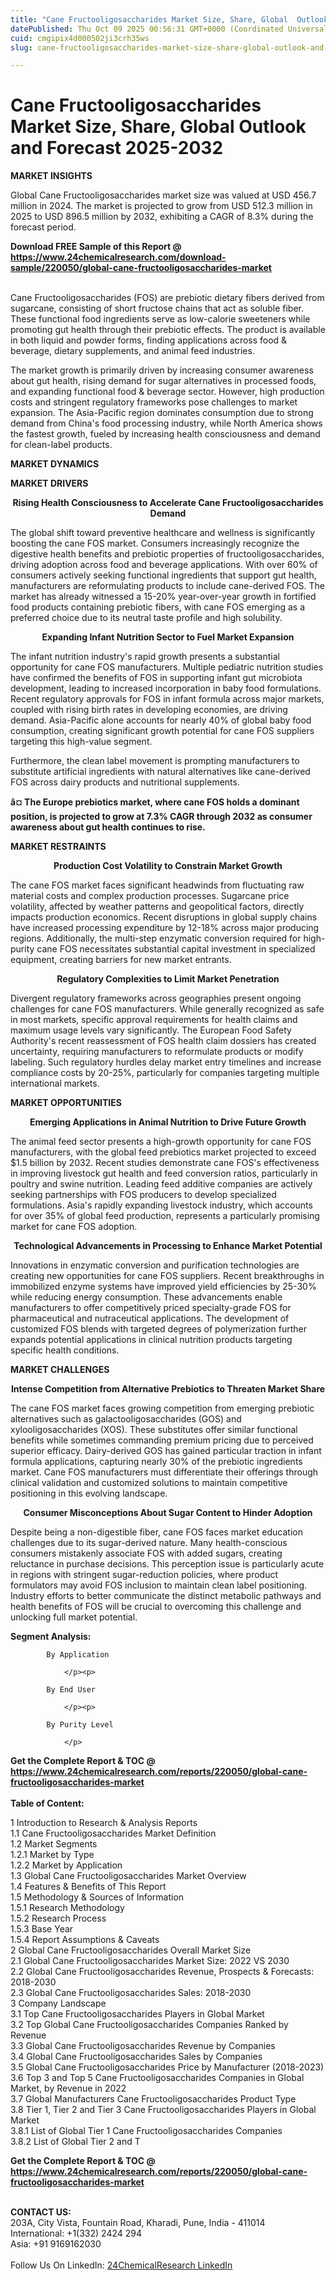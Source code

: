 ```yaml
---
title: "Cane Fructooligosaccharides Market Size, Share, Global  Outlook and Forecast 2025-2032"
datePublished: Thu Oct 09 2025 00:56:31 GMT+0000 (Coordinated Universal Time)
cuid: cmgipix4d000502ji3crh35ws
slug: cane-fructooligosaccharides-market-size-share-global-outlook-and-forecast-2025-2032

---
```


# Cane Fructooligosaccharides Market Size, Share, Global  Outlook and Forecast 2025-2032

<p><strong>MARKET INSIGHTS</strong></p><p>
</p><p>Global Cane Fructooligosaccharides market size was valued at USD 456.7 million in 2024. The market is projected to grow from USD 512.3 million in 2025 to USD 896.5 million by 2032, exhibiting a CAGR of 8.3% during the forecast period.</p><div><b>Download FREE Sample of this Report @ 
            <a href="https://www.24chemicalresearch.com/download-sample/220050/global-cane-fructooligosaccharides-market">
            https://www.24chemicalresearch.com/download-sample/220050/global-cane-fructooligosaccharides-market</a></b></div><br><p>
</p><p>Cane Fructooligosaccharides (FOS) are prebiotic dietary fibers derived from sugarcane, consisting of short fructose chains that act as soluble fiber. These functional food ingredients serve as low-calorie sweeteners while promoting gut health through their prebiotic effects. The product is available in both liquid and powder forms, finding applications across food &amp; beverage, dietary supplements, and animal feed industries.</p><p>
</p><p>The market growth is primarily driven by increasing consumer awareness about gut health, rising demand for sugar alternatives in processed foods, and expanding functional food &amp; beverage sector. However, high production costs and stringent regulatory frameworks pose challenges to market expansion. The Asia-Pacific region dominates consumption due to strong demand from China's food processing industry, while North America shows the fastest growth, fueled by increasing health consciousness and demand for clean-label products.</p><p>
<strong>MARKET DYNAMICS</strong></p><p>
<strong>MARKET DRIVERS</strong></p><p>
</p><p style="text-align:center"><strong>Rising Health Consciousness to Accelerate Cane Fructooligosaccharides Demand</strong></p><p>
</p><p>The global shift toward preventive healthcare and wellness is significantly boosting the cane FOS market. Consumers increasingly recognize the digestive health benefits and prebiotic properties of fructooligosaccharides, driving adoption across food and beverage applications. With over 60% of consumers actively seeking functional ingredients that support gut health, manufacturers are reformulating products to include cane-derived FOS. The market has already witnessed a 15-20% year-over-year growth in fortified food products containing prebiotic fibers, with cane FOS emerging as a preferred choice due to its neutral taste profile and high solubility.</p><p>
</p><p style="text-align:center"><strong>Expanding Infant Nutrition Sector to Fuel Market Expansion</strong></p><p>
</p><p>The infant nutrition industry's rapid growth presents a substantial opportunity for cane FOS manufacturers. Multiple pediatric nutrition studies have confirmed the benefits of FOS in supporting infant gut microbiota development, leading to increased incorporation in baby food formulations. Recent regulatory approvals for FOS in infant formula across major markets, coupled with rising birth rates in developing economies, are driving demand. Asia-Pacific alone accounts for nearly 40% of global baby food consumption, creating significant growth potential for cane FOS suppliers targeting this high-value segment.</p><p>
</p><p>Furthermore, the clean label movement is prompting manufacturers to substitute artificial ingredients with natural alternatives like cane-derived FOS across dairy products and nutritional supplements.</p><p>

</p><p><strong>â¤ The Europe prebiotics market, where cane FOS holds a dominant position, is projected to grow at 7.3% CAGR through 2032 as consumer awareness about gut health continues to rise.</strong></p><p>
<strong>MARKET RESTRAINTS</strong></p><p>
</p><p style="text-align:center"><strong>Production Cost Volatility to Constrain Market Growth</strong></p><p>
</p><p>The cane FOS market faces significant headwinds from fluctuating raw material costs and complex production processes. Sugarcane price volatility, affected by weather patterns and geopolitical factors, directly impacts production economics. Recent disruptions in global supply chains have increased processing expenditure by 12-18% across major producing regions. Additionally, the multi-step enzymatic conversion required for high-purity cane FOS necessitates substantial capital investment in specialized equipment, creating barriers for new market entrants.</p><p>
</p><p style="text-align:center"><strong>Regulatory Complexities to Limit Market Penetration</strong></p><p>
</p><p>Divergent regulatory frameworks across geographies present ongoing challenges for cane FOS manufacturers. While generally recognized as safe in most markets, specific approval requirements for health claims and maximum usage levels vary significantly. The European Food Safety Authority's recent reassessment of FOS health claim dossiers has created uncertainty, requiring manufacturers to reformulate products or modify labeling. Such regulatory hurdles delay market entry timelines and increase compliance costs by 20-25%, particularly for companies targeting multiple international markets.</p><p>
<strong>MARKET OPPORTUNITIES</strong></p><p>
</p><p style="text-align:center"><strong>Emerging Applications in Animal Nutrition to Drive Future Growth</strong></p><p>
</p><p>The animal feed sector presents a high-growth opportunity for cane FOS manufacturers, with the global feed prebiotics market projected to exceed $1.5 billion by 2032. Recent studies demonstrate cane FOS's effectiveness in improving livestock gut health and feed conversion ratios, particularly in poultry and swine nutrition. Leading feed additive companies are actively seeking partnerships with FOS producers to develop specialized formulations. Asia's rapidly expanding livestock industry, which accounts for over 35% of global feed production, represents a particularly promising market for cane FOS adoption.</p><p>
</p><p style="text-align:center"><strong>Technological Advancements in Processing to Enhance Market Potential</strong></p><p>
</p><p>Innovations in enzymatic conversion and purification technologies are creating new opportunities for cane FOS suppliers. Recent breakthroughs in immobilized enzyme systems have improved yield efficiencies by 25-30% while reducing energy consumption. These advancements enable manufacturers to offer competitively priced specialty-grade FOS for pharmaceutical and nutraceutical applications. The development of customized FOS blends with targeted degrees of polymerization further expands potential applications in clinical nutrition products targeting specific health conditions.</p><p>
<strong>MARKET CHALLENGES</strong></p><p>
</p><p style="text-align:center"><strong>Intense Competition from Alternative Prebiotics to Threaten Market Share</strong></p><p>
</p><p>The cane FOS market faces growing competition from emerging prebiotic alternatives such as galactooligosaccharides (GOS) and xylooligosaccharides (XOS). These substitutes offer similar functional benefits while sometimes commanding premium pricing due to perceived superior efficacy. Dairy-derived GOS has gained particular traction in infant formula applications, capturing nearly 30% of the prebiotic ingredients market. Cane FOS manufacturers must differentiate their offerings through clinical validation and customized solutions to maintain competitive positioning in this evolving landscape.</p><p>
</p><p style="text-align:center"><strong>Consumer Misconceptions About Sugar Content to Hinder Adoption</strong></p><p>
</p><p>Despite being a non-digestible fiber, cane FOS faces market education challenges due to its sugar-derived nature. Many health-conscious consumers mistakenly associate FOS with added sugars, creating reluctance in purchase decisions. This perception issue is particularly acute in regions with stringent sugar-reduction policies, where product formulators may avoid FOS inclusion to maintain clean label positioning. Industry efforts to better communicate the distinct metabolic pathways and health benefits of FOS will be crucial to overcoming this challenge and unlocking full market potential.</p><p>

<strong>Segment Analysis:</strong></p><p>
</p><p>
		
			By Application
			
				</p><p>
		
			By End User
			
				</p><p>
		
			By Purity Level
			
				</p>

<div><b>Get the Complete Report & TOC @ 
            <a href="https://www.24chemicalresearch.com/reports/220050/global-cane-fructooligosaccharides-market">
            https://www.24chemicalresearch.com/reports/220050/global-cane-fructooligosaccharides-market</a></b></div><br>
            <b>Table of Content:</b><p>1 Introduction to Research & Analysis Reports<br />
    1.1 Cane Fructooligosaccharides Market Definition<br />
    1.2 Market Segments<br />
        1.2.1 Market by Type<br />
        1.2.2 Market by Application<br />
    1.3 Global Cane Fructooligosaccharides Market Overview<br />
    1.4 Features & Benefits of This Report<br />
    1.5 Methodology & Sources of Information<br />
        1.5.1 Research Methodology<br />
        1.5.2 Research Process<br />
        1.5.3 Base Year<br />
        1.5.4 Report Assumptions & Caveats<br />
2 Global Cane Fructooligosaccharides Overall Market Size<br />
    2.1 Global Cane Fructooligosaccharides Market Size: 2022 VS 2030<br />
    2.2 Global Cane Fructooligosaccharides Revenue, Prospects & Forecasts: 2018-2030<br />
    2.3 Global Cane Fructooligosaccharides Sales: 2018-2030<br />
3 Company Landscape<br />
    3.1 Top Cane Fructooligosaccharides Players in Global Market<br />
    3.2 Top Global Cane Fructooligosaccharides Companies Ranked by Revenue<br />
    3.3 Global Cane Fructooligosaccharides Revenue by Companies<br />
    3.4 Global Cane Fructooligosaccharides Sales by Companies<br />
    3.5 Global Cane Fructooligosaccharides Price by Manufacturer (2018-2023)<br />
    3.6 Top 3 and Top 5 Cane Fructooligosaccharides Companies in Global Market, by Revenue in 2022<br />
    3.7 Global Manufacturers Cane Fructooligosaccharides Product Type<br />
    3.8 Tier 1, Tier 2 and Tier 3 Cane Fructooligosaccharides Players in Global Market<br />
        3.8.1 List of Global Tier 1 Cane Fructooligosaccharides Companies<br />
        3.8.2 List of Global Tier 2 and T</p>

<div><b>Get the Complete Report & TOC @ 
            <a href="https://www.24chemicalresearch.com/reports/220050/global-cane-fructooligosaccharides-market">
            https://www.24chemicalresearch.com/reports/220050/global-cane-fructooligosaccharides-market</a></b></div><br>

<b>CONTACT US:</b><br>
            203A, City Vista, Fountain Road, Kharadi, Pune, India - 411014<br>
            International: +1(332) 2424 294<br>
            Asia: +91 9169162030 <br><br>
            Follow Us On LinkedIn: <a href="https://www.linkedin.com/company/24chemicalresearch/">24ChemicalResearch LinkedIn</a>